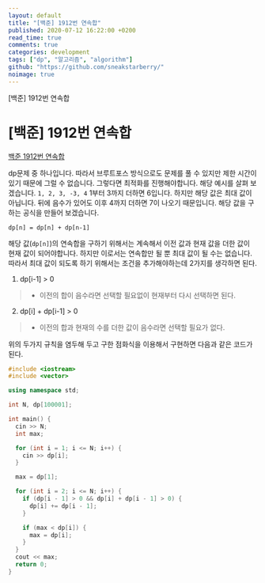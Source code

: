 ```yaml
---
layout: default
title: "[백준] 1912번 연속합"
published: 2020-07-12 16:22:00 +0200
read_time: true
comments: true
categories: development
tags: ["dp", "알고리즘", "algorithm"]
github: "https://github.com/sneakstarberry/"
noimage: true
---
```

[백준] 1912번 연속합
<!--more-->
# [백준] 1912번 연속합


[백준 1912번 연속합](https://www.acmicpc.net/problem/1912)

dp문제 중 하나입니다. 따라서 브루트포스 방식으로도 문제를 풀 수 있지만 제한 시간이 있기 때문에 그럴 수 없습니다. 그렇다면 최적화를 진행해야합니다. 
 해당 예시를 살펴 보겠습니다. `1, 2, 3, -3, 4` 1부터 3까지 더하면 6입니다. 하지만 해당 값은 최대 값이 아닙니다. 뒤에 음수가 있어도 이후 4까지 더하면 7이 나오기 때문입니다.
 해당 값을 구하는 공식을 만들어 보겠습니다. 
```
dp[n] = dp[n] + dp[n-1]
```
 해당 값(`dp[n]`)의 연속합을 구하기 위해서는 계속해서 이전 값과 현재 값을 더한 값이 현재 값이 되어야합니다. 하지만 이로서는 연속합만 될 뿐 최대 값이 될 수는 없습니다.
 따라서 최대 값이 되도록 하기 위해서는 조건을 추가해야하는데 2가지를 생각하면 된다.
 1. dp[i-1] > 0
 > - 이전의 합이 음수라면 선택할 필요없이 현재부터 다시 선택하면 된다.
 2. dp[i] + dp[i-1] > 0
 > - 이전의 합과 현재의 수를 더한 값이 음수라면 선택할 필요가 없다.

 위의 두가지 규칙을 염두해 두고 구한 점화식을 이용해서 구현하면 다음과 같은 코드가 된다.
```c++
#include <iostream>
#include <vector>

using namespace std;

int N, dp[100001];

int main() {
  cin >> N;
  int max;

  for (int i = 1; i <= N; i++) {
    cin >> dp[i];
  }

  max = dp[1];

  for (int i = 2; i <= N; i++) {
    if (dp[i - 1] > 0 && dp[i] + dp[i - 1] > 0) {
      dp[i] += dp[i - 1];
    }

    if (max < dp[i]) {
      max = dp[i];
    }
  }
  cout << max;
  return 0;
}
```